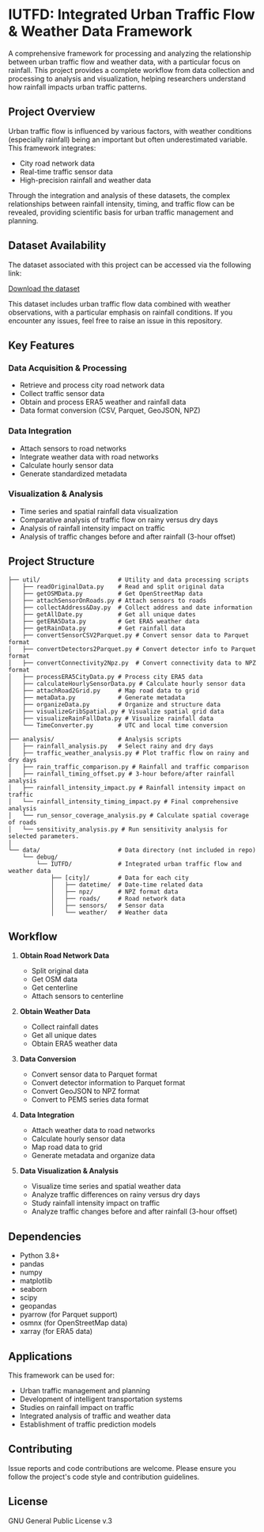 # IUTFD: Integrated Urban Traffic Flow & Weather Data Framework

A comprehensive framework for processing and analyzing the relationship between urban traffic flow and weather data, with a particular focus on rainfall. This project provides a complete workflow from data collection and processing to analysis and visualization, helping researchers understand how rainfall impacts urban traffic patterns.

## Project Overview

Urban traffic flow is influenced by various factors, with weather conditions (especially rainfall) being an important but often underestimated variable. This framework integrates:

- City road network data
- Real-time traffic sensor data 
- High-precision rainfall and weather data

Through the integration and analysis of these datasets, the complex relationships between rainfall intensity, timing, and traffic flow can be revealed, providing scientific basis for urban traffic management and planning.

## Dataset Availability

The dataset associated with this project can be accessed via the following link:

[Download the dataset](https://drive.google.com/drive/folders/1gaaqQSwLy7aojxeW1pWW9S7Ovzz8sFAB?usp=drive_link)

This dataset includes urban traffic flow data combined with weather observations, with a particular emphasis on rainfall conditions. If you encounter any issues, feel free to raise an issue in this repository.

## Key Features

### Data Acquisition & Processing
- Retrieve and process city road network data
- Collect traffic sensor data
- Obtain and process ERA5 weather and rainfall data
- Data format conversion (CSV, Parquet, GeoJSON, NPZ)

### Data Integration
- Attach sensors to road networks
- Integrate weather data with road networks
- Calculate hourly sensor data
- Generate standardized metadata

### Visualization & Analysis
- Time series and spatial rainfall data visualization
- Comparative analysis of traffic flow on rainy versus dry days
- Analysis of rainfall intensity impact on traffic
- Analysis of traffic changes before and after rainfall (3-hour offset)

## Project Structure

```
├── util/                      # Utility and data processing scripts
│   ├── readOriginalData.py    # Read and split original data
│   ├── getOSMData.py          # Get OpenStreetMap data
│   ├── attachSensorOnRoads.py # Attach sensors to roads
│   ├── collectAddress&Day.py  # Collect address and date information
│   ├── getAllDate.py          # Get all unique dates
│   ├── getERA5Data.py         # Get ERA5 weather data
│   ├── getRainData.py         # Get rainfall data
│   ├── convertSensorCSV2Parquet.py # Convert sensor data to Parquet format
│   ├── convertDetectors2Parquet.py # Convert detector info to Parquet format
│   ├── convertConnectivity2Npz.py  # Convert connectivity data to NPZ format
│   ├── processERA5CityData.py # Process city ERA5 data
│   ├── calculateHourlySensorData.py # Calculate hourly sensor data
│   ├── attachRoad2Grid.py     # Map road data to grid
│   ├── metaData.py            # Generate metadata
│   ├── organizeData.py        # Organize and structure data
│   ├── visualizeGribSpatial.py # Visualize spatial grid data
│   ├── visualizeRainFallData.py # Visualize rainfall data
│   └── TimeConverter.py       # UTC and local time conversion
│
├── analysis/                  # Analysis scripts
│   ├── rainfall_analysis.py   # Select rainy and dry days
│   ├── traffic_weather_analysis.py # Plot traffic flow on rainy and dry days
│   ├── rain_traffic_comparison.py # Rainfall and traffic comparison
│   ├── rainfall_timing_offset.py # 3-hour before/after rainfall analysis
│   ├── rainfall_intensity_impact.py # Rainfall intensity impact on traffic
│   └── rainfall_intensity_timing_impact.py # Final comprehensive analysis
│   └── run_sensor_coverage_analysis.py # Calculate spatial coverage of roads
│   └── sensitivity_analysis.py # Run sensitivity analysis for selected parameters.
│
└── data/                      # Data directory (not included in repo)
    └── debug/
        └── IUTFD/             # Integrated urban traffic flow and weather data
            ├── [city]/        # Data for each city
            │   ├── datetime/  # Date-time related data
            │   ├── npz/       # NPZ format data
            │   ├── roads/     # Road network data
            │   ├── sensors/   # Sensor data
            │   └── weather/   # Weather data
```

## Workflow

1. **Obtain Road Network Data**
   - Split original data
   - Get OSM data
   - Get centerline
   - Attach sensors to centerline

2. **Obtain Weather Data**
   - Collect rainfall dates
   - Get all unique dates
   - Obtain ERA5 weather data

3. **Data Conversion**
   - Convert sensor data to Parquet format
   - Convert detector information to Parquet format
   - Convert GeoJSON to NPZ format
   - Convert to PEMS series data format

4. **Data Integration**
   - Attach weather data to road networks
   - Calculate hourly sensor data
   - Map road data to grid
   - Generate metadata and organize data

5. **Data Visualization & Analysis**
   - Visualize time series and spatial weather data
   - Analyze traffic differences on rainy versus dry days
   - Study rainfall intensity impact on traffic
   - Analyze traffic changes before and after rainfall (3-hour offset)

## Dependencies

- Python 3.8+
- pandas
- numpy
- matplotlib
- seaborn
- scipy
- geopandas
- pyarrow (for Parquet support)
- osmnx (for OpenStreetMap data)
- xarray (for ERA5 data)

## Applications

This framework can be used for:
- Urban traffic management and planning
- Development of intelligent transportation systems
- Studies on rainfall impact on traffic
- Integrated analysis of traffic and weather data
- Establishment of traffic prediction models

## Contributing

Issue reports and code contributions are welcome. Please ensure you follow the project's code style and contribution guidelines.

## License

GNU General Public License v.3
